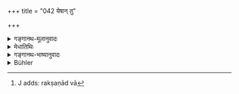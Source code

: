+++
title = "042 येषान् तु"

+++

<details><summary>गङ्गानथ-मूलानुवादः</summary>

That kind of action which belongs to the several beings has been described here. I am now going to explain the manner of their birth.—(42) 


“Where has the action been described? In Verses 37 et seq. what occurs is only the mention of the names of several beings, Yakṣa, Rākṣasa and the rest; and their action is not mentioned at all.”
</details>

<details><summary>मेधातिथिः</summary>

**येषां भूतानां यादृशं कर्म** स्वभावतो हिंस्रम् अहिंस्रं वा तद्वत् तथैव **कीर्तितम्** । इदानीं जन्म**क्रमयोगम् अभिधास्यामि **। <u>क्व पुनः</u> कर्म कीर्तितं यत्रेदं यक्षरक्ष इत्यादि नामनिर्देशो न कर्मनिर्देशः । <u>उच्यते</u> । नामनिर्देशाद् एव कर्मावगतिः, कर्मनिमित्तत्वाद् एषां नामप्रतिलम्भस्य । तथा हि यक्षणाद् भक्षणाद् अशनाद् वा यक्षाः । रहसि क्षणनाद्[^८७] रक्षांसि । पिषिताशनात् पिशाचाः । अद्भ्यः सृता इत्य् अप्सरसः । अमृताख्यायाः सुराया अलाभाद् असुरा । इत्याद्य् अप्य् ऊह्यम् । **जन्मनि** क्रमयोगो जरायुजाण्डजा इत्यादि वक्ष्यते ॥ १.४२ ॥


[^८७]:
     J adds: rakṣaṇād vā
</details>

<details><summary>गङ्गानथ-भाष्यानुवादः</summary>

‘*That kind of action which belongs to the several beings*,’—*i.e*.,
hurtful or harmless—‘*has been already described*’;—now ‘*I am going to
explain the manner of their birth*.’

*Objection*.—

> “Where has the *action* been described? In Verses 37 *et seq*. what
> occurs is only the mention of the names of several beings, *Yakṣa,
> Rākṣasa* and the rest; and their action is not mentioned at all.”

Our answer is as follows:—The action of each being is indicated by its
name; the particular name being acquired by each being by reason of its
actions: for instance, the *Yakṣas* are so called because of the act of
*worshpping*, or *pervading* (‘*Yakṣaṇa*’);—the ‘*Rākṣasa*’ are so
called because of the act of *destroying in secret* (‘*rahasi
kṣaṇana*’);—the *Piśāchas* are so called because of the act of devouring
flesh (‘*piśitāśana*’);—the *Apsarases* are so called because of the act
of *issuing forth from water* (*adbhyaḥ ṣṛtāḥ*);— the *Asuras* are so
called because of the act of *not obtaining surā*, in the form of
nectar; and so on, the significance of the other names may be traced.

‘*The manner of their birth*’—*i.e*., they are *viviparous, oviparous*
and the like; going to be described in the following verses.—(42)
</details>

<details><summary>Bühler</summary>

042	But whatever act is stated (to belong) to (each of) those creatures here below, that I will truly declare to you, as well as their order in respect to birth.
</details>
